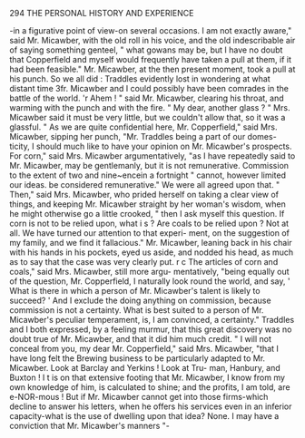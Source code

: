 294            THE PERSONAL HISTORY AND EXPERIENCE

-in a figurative point of view-on several occasions. I am not exactly
aware," said Mr. Micawber, with the old roll in his voice, and the old
indescribable air of saying something genteel, " what gowans may be, but
I have no doubt that Copperfield and myself would frequently have taken
a pull at them, if it had been feasible."
    Mr. Micawber, at the then present moment, took a pull at his punch. So
we all did : Traddles evidently lost in wondering at what distant time
3fr. Micawber and I could possibly have been comrades in the battle of
the world.
    'r Ahem ! " said Mr. Micawber, clearing his throat, and warming with
the punch and with the fire. " My dear, another glass ? "
    Mrs. Micawber said it must be very little, but we couldn't allow that,
so it was a glassful.
    " As we are quite confidential here, Mr. Copperfield," said Mrs.
Micawber, sipping her punch, "Mr. Traddles being a part of our domes-
ticity, I should much like to have your opinion on Mr. Micawber's prospects.
For corn," said Mrs. Micawber argumentatively, "as I have repeatedly
said to Mr. Micawber, may be gentlemanly, but it is not remunerative.
Commission to the extent of two and nine~encein a fortnight         "   cannot,
however limited our ideas. be considered remunerative."
    We were all agreed upon that.
     " Then," said Mrs. Micawber, who prided herself on taking a clear view
 of things, and keeping Mr. Micawber straight by her woman's wisdom,
 when he might otherwise go a little crooked, " then I ask myself this
 question. If corn is not to be relied upon, what i s ? Are coals to be
 relied upon ? Not at all. We have turned our attention to that experi-
 ment, on the suggestion of my family, and we find it fallacious."
     Mr. Micawber, leaning back in his chair with his hands in his pockets,
 eyed us aside, and nodded his head, as much as to say that the case was very
 clearly put.
     r c The articles of corn and coals," said Mrs. Micawber, still more argu-
 mentatively, "being equally out of the question, Mr. Copperfield, I
 naturally look round the world, and say, ' What is there in which a person
 of Mr. Micawber's talent is likely to succeed? ' And I exclude the doing
 anything on commission, because commission is not a certainty. What is
best suited to a person of Mr. Micawber's peculiar temperament, is, I am
convinced, a certainty."
     Traddles and I both expressed, by a feeling murmur, that this great
 discovery was no doubt true of Mr. Micawber, and that it did him much
credit.
     " I will not conceal from you, my dear Mr. Copperfield," said Mrs.
Micawber, "that I have long felt the Brewing business to be particularly
adapted to Mr. Micawber. Look at Barclay and Yerkins ! Look at Tru-
man, Hanbury, and Buxton ! I t is on that extensive footing that Mr.
Micawber, I know from my own knowledge of him, is calculated to shine;
and the profits, I am told, are e-NOR-mous ! But if Mr. Micawber cannot
get into those firms-which decline to answer his letters, when he offers
his services even in an inferior capacity-what is the use of dwelling
upon that idea? None. I may have a conviction that Mr. Micawber's
manners "-
